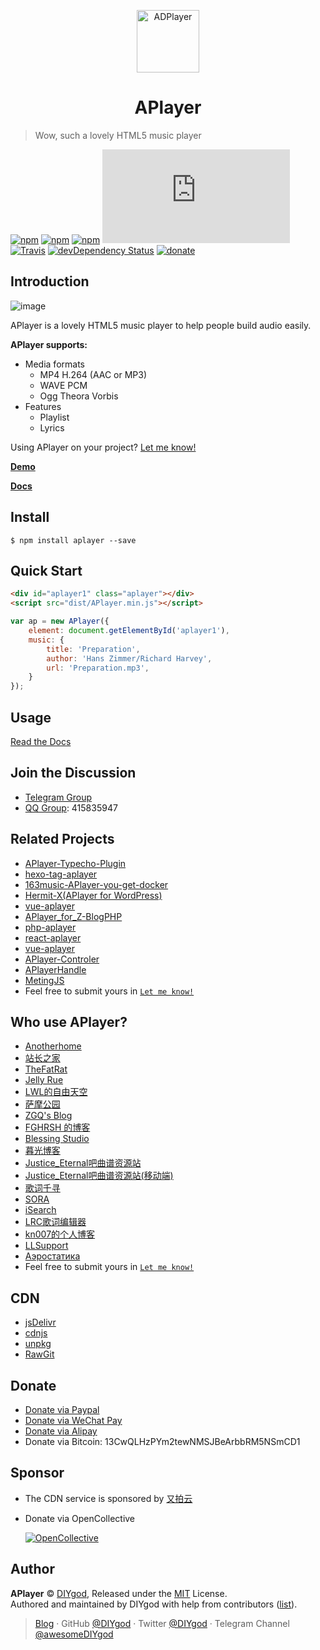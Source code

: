 <p align="center">
<img src="https://ws4.sinaimg.cn/large/006tKfTcgy1fhu01y9uy7j305k04s3yc.jpg" alt="ADPlayer" width="100">
</p>
<h1 align="center">APlayer</h1>

> Wow, such a lovely HTML5 music player

[![npm](https://img.shields.io/npm/v/aplayer.svg?style=flat-square)](https://www.npmjs.com/package/aplayer)
[![npm](https://img.shields.io/npm/l/aplayer.svg?style=flat-square)](https://github.com/MoePlayer/APlayer/blob/master/LICENSE)
[![npm](https://img.shields.io/npm/dt/aplayer.svg?style=flat-square)](https://www.npmjs.com/package/aplayer)
[![size](https://badge-size.herokuapp.com/MoePlayer/APlayer/master/dist/APlayer.min.js?compression=gzip&style=flat-square)](https://github.com/MoePlayer/APlayer/tree/master/dist)
[![Travis](https://img.shields.io/travis/MoePlayer/APlayer.svg?style=flat-square)](https://travis-ci.org/MoePlayer/APlayer)
[![devDependency Status](https://img.shields.io/david/dev/MoePlayer/aplayer.svg?style=flat-square)](https://david-dm.org/MoePlayer/APlayer#info=devDependencies)
[![donate](https://img.shields.io/badge/$-donate-ff69b4.svg?style=flat-square)](https://github.com/MoePlayer/APlayer#donate)

## Introduction

![image](https://i.imgur.com/JDrJXCr.png)

APlayer is a lovely HTML5 music player to help people build audio easily.

**APlayer supports:**

- Media formats
	- MP4 H.264 (AAC or MP3)
	- WAVE PCM
	- Ogg Theora Vorbis
- Features
	- Playlist
	- Lyrics

Using APlayer on your project? [Let me know!](https://github.com/MoePlayer/APlayer/issues/79)

**[Demo](http://aplayer.js.org)**

**[Docs](http://aplayer.js.org/docs)**

## Install

```
$ npm install aplayer --save
```

## Quick Start

```html
<div id="aplayer1" class="aplayer"></div>
<script src="dist/APlayer.min.js"></script>
```

```js
var ap = new APlayer({
    element: document.getElementById('aplayer1'),
    music: {
        title: 'Preparation',
        author: 'Hans Zimmer/Richard Harvey',
        url: 'Preparation.mp3',
    }
});
```

## Usage

[Read the Docs](http://aplayer.js.org/docs)

## Join the Discussion

- [Telegram Group](https://t.me/adplayer)
- [QQ Group](https://shang.qq.com/wpa/qunwpa?idkey=bf22213ae0028a82e5adf3f286dfd4f01e0997dc9f1dcd8e831a0a85e799be17): 415835947

## Related Projects

- [APlayer-Typecho-Plugin](https://github.com/zgq354/APlayer-Typecho-Plugin)
- [hexo-tag-aplayer](https://github.com/grzhan/hexo-tag-aplayer)
- [163music-APlayer-you-get-docker](https://github.com/YUX-IO/163music-APlayer-you-get-docker)
- [Hermit-X(APlayer for WordPress)](https://github.com/liwanglin12/Hermit-X)
- [vue-aplayer](https://github.com/SevenOutman/vue-aplayer)
- [APlayer_for_Z-BlogPHP](https://github.com/fghrsh/APlayer_for_Z-BlogPHP)
- [php-aplayer](https://github.com/Daryl-L/php-aplayer)
- [react-aplayer](https://github.com/sabrinaluo/react-aplayer)
- [vue-aplayer](https://github.com/MoeFE/vue-aplayer)
- [APlayer-Controler](https://github.com/Mashiro-Sorata/APlayer-Controler)
- [APlayerHandle](https://github.com/kn007/APlayerHandle)
- [MetingJS](https://github.com/metowolf/MetingJS)
- Feel free to submit yours in [`Let me know!`](https://github.com/MoePlayer/APlayer/issues/79)

## Who use APlayer?

- [Anotherhome](https://www.anotherhome.net/2717)
- [站长之家](http://www.chinaz.com/15year/index.html)
- [TheFatRat](http://thefatrat.cn/)
- [Jelly Rue](http://jellyrue.com/)
- [LWL的自由天空](https://blog.lwl12.com/read/hermit-x.html)
- [萨摩公园](https://i-meto.com/meting-typecho/)
- [ZGQ's Blog](https://blog.izgq.net/archives/456/)
- [FGHRSH 的博客](https://www.fghrsh.net/post/77.html)
- [Blessing Studio](https://blessing.studio/generate-aplayer-config-from-netease-automatically/)
- [暮光博客](https://muguang.me/guff/2645.html)
- [Justice_Eternal吧曲谱资源站](http://lightmoon.pw)
- [Justice_Eternal吧曲谱资源站(移动端)](https://justice-eternal.github.io/)
- [歌词千寻](https://www.lrcgc.com/diy)
- [SORA](http://mashirosorata.vicp.io/APlayer-Controler%E2%80%94%E2%80%94%E5%8F%AF%E8%87%AA%E5%AE%9A%E4%B9%89%E7%9A%84ap%E6%8E%A7%E5%88%B6%E5%99%A8.html)
- [iSearch](http://i.oppsu.cn)
- [LRC歌词编辑器](https://github.com/MoeFE/Lyric)
- [kn007的个人博客](https://kn007.net/topics/wordpress-blog-use-new-html5-player-aplayer/)
- [LLSupport](https://www.lovelivesupport.com/)
- [Аэростатика](https://aerostatica.ru/)
- Feel free to submit yours in [`Let me know!`](https://github.com/MoePlayer/APlayer/issues/79)

## CDN

- [jsDelivr](https://www.jsdelivr.com/package/npm/aplayer)
- [cdnjs](https://cdnjs.com/libraries/aplayer)
- [unpkg](https://unpkg.com/aplayer)
- [RawGit](https://rawgit.com/MoePlayer/APlayer/master/dist/APlayer.min.js)

## Donate

- [Donate via Paypal](https://www.paypal.me/DIYgod)
- [Donate via WeChat Pay](https://ws4.sinaimg.cn/large/006tKfTcgy1fhu1uowywej307s07st8h.jpg)
- [Donate via Alipay](https://ws4.sinaimg.cn/large/006tKfTcgy1fhu1vf4ih7j307s07sdfm.jpg)
- Donate via Bitcoin: 13CwQLHzPYm2tewNMSJBeArbbRM5NSmCD1

## Sponsor

- The CDN service is sponsored by [又拍云](https://console.upyun.com/register/?invite=BkLZ2Xqob)

- Donate via OpenCollective

  [![OpenCollective](https://opencollective.com/aplayer/backers.svg?width=890)](https://opencollective.com/aplayer)

## Author

**APlayer** © [DIYgod](https://github.com/DIYgod), Released under the [MIT](./LICENSE) License.<br>
Authored and maintained by DIYgod with help from contributors ([list](https://github.com/DIYgod/APlayer/contributors)).

> [Blog](https://diygod.me) · GitHub [@DIYgod](https://github.com/DIYgod) · Twitter [@DIYgod](https://twitter.com/DIYgod) · Telegram Channel [@awesomeDIYgod](https://t.me/awesomeDIYgod)
